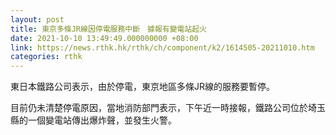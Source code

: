 ```yaml
---
layout: post
title: 東京多條JR線因停電服務中斷　據報有變電站起火
date: 2021-10-10 13:49:49.000000000 +08:00
link: https://news.rthk.hk/rthk/ch/component/k2/1614505-20211010.htm
categories: rthk
---
```


東日本鐵路公司表示，由於停電，東京地區多條JR線的服務要暫停。

目前仍未清楚停電原因，當地消防部門表示，下午近一時接報，鐵路公司位於埼玉縣的一個變電站傳出爆炸聲，並發生火警。

